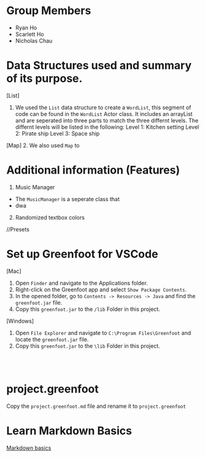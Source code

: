 
# Group Members
- Ryan Ho 
- Scarlett Ho 
- Nicholas Chau

# Data Structures used and summary of its purpose.

[List]
1. We used the `List` data structure to create a `WordList`, this segment of code can be found in the `WordList` Actor class. It includes an arrayList and are seperated into three parts to match the three differnt levels. The differnt levels will be listed in the following: 
Level 1: Kitchen setting
Level 2: Pirate ship
Level 3: Space ship

[Map]
2. We also used `Map` to 

# Additional information (Features)
1. Music Manager 
- The `MusicManager` is a seperate class that 
- dwa
2. Randomized textbox colors



//Presets
# Set up Greenfoot for VSCode

[Mac]
1. Open `Finder` and navigate to the Applications folder.
2. Right-click on the Greenfoot app and select `Show Package Contents`.
3. In the opened folder, go to `Contents -> Resources -> Java` and find the `greenfoot.jar` file.
4. Copy this `greenfoot.jar` to the `/lib` Folder in this project.

[Windows]
1. Open `File Explorer` and navigate to `C:\Program Files\Greenfoot` and locate the `greenfoot.jar` file.
2. Copy this `greenfoot.jar` to the `\lib` Folder in this project.

<br>
<br>

# project.greenfoot
Copy the `project.greenfoot.md` file and rename it to `project.greenfoot`

# Learn Markdown Basics
[Markdown basics](https://www.markdownguide.org/getting-started/)

